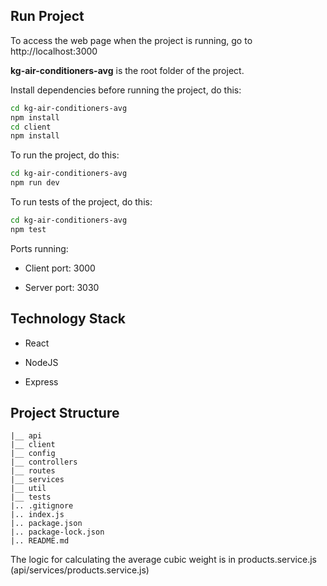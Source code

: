 ## Run Project
To access the web page when the project is running, go to http://localhost:3000

<b>kg-air-conditioners-avg</b> is the root folder of the project.

Install dependencies before running the project, do this:

```bash
cd kg-air-conditioners-avg
npm install
cd client
npm install
```

To run the project, do this:

```bash
cd kg-air-conditioners-avg
npm run dev
```

To run tests of the project, do this:

```bash
cd kg-air-conditioners-avg
npm test
```


Ports running:

* Client port: 3000

* Server port: 3030

## Technology Stack
* React

* NodeJS

* Express

## Project Structure
```
|__ api
|__ client
|__ config
|__ controllers
|__ routes
|__ services
|__ util
|__ tests
|.. .gitignore
|.. index.js
|.. package.json
|.. package-lock.json
|.. README.md
```

The logic for calculating the average cubic weight is in products.service.js (api/services/products.service.js)
